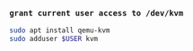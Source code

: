 ### `grant current user access to /dev/kvm`
```sh
sudo apt install qemu-kvm
sudo adduser $USER kvm
```
